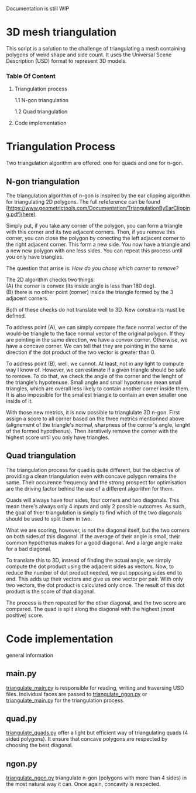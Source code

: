 Documentation is still WIP
# 3D mesh triangulation
This script is a solution to the challenge of triangulating a mesh containing polygons of weird shape and side count. It uses the Universal Scene Description (USD) format to represent 3D models.

### Table Of Content
1. Triangulation process

    1.1 N-gon triangulation

    1.2 Quad triangulation

2. Code implementation


# Triangulation Process
Two triangulation algorithm are offered: one for quads and one for n-gon.

## N-gon triangulation
The triangulation algorithm of n-gon is inspired by the ear clipping algorithm for triangulating 2D polygons. The full refeference can be found [https://www.geometrictools.com/Documentation/TriangulationByEarClipping.pdf](here).

Simply put, if you take any corner of the polygon, you can form a triangle with this corner and its two adjacent corners. 
Then, if you remove this corner, you can close the polygon by conecting the left adjacent corner to the right adjacent corner.
This form a new side. 
You now have a triangle and a new new polygon with one less sides. You can repeat this process until you only have triangles.

The question that arrise is: *How do you chose which corner to remove?*

The 2D algorithm checks two things: \
(A) the corner is convex (its inside angle is less than 180 deg).\
(B) there is no other point (corner) inside the triangle formed by the 3 adjacent corners.

Both of these checks do not translate well to 3D. New constraints must be defined.

To address point (A), we can simply compare the face normal vector of the would-be triangle to the face normal vector of the original polygon. 
If they are pointing in the same direction, we have a convex corner. Otherwise, we have a concave corner.
We can tell that they are pointing in the same direction if the dot product of the two vector is greater than 0.

To address point (B), well, we cannot. At least, not in any light to compute way I know of. 
However, we can estimate if a given triangle should be safe to remove.
To do that, we check the angle of the corner and the lenght of the triangle's hypotenuse.
Small angle and small hypotenuse mean small triangles, which are overall less likely to contain another corner inside them.
It is also impossible for the smallest triangle to contain an even smaller one inside of it.

With those new metrics, it is now possible to trianglulate 3D n-gon. 
First assign a score to all corner based on the three metrics mentionned above (alignement of the triangle's normal, sharpness of the corner's angle, lenght of the formed hypothenus).
Then iteratively remove the corner with the highest score until you only have triangles.


## Quad triangulation
The triangulation process for quad is quite different, but the objective of providing a clean triangulation even with concave polygon remains the same.
Their occurence frequency and the strong prospect for optimisation are the driving factor behind the use of a different algorithm for them.

Quads will always have four sides, four corners and two diagonals. This mean there's always only 4 inputs and only 2 possible outcomes. 
As such, the goal of thier triangulation is simply to find which of the two diagonals should be used to split them in two.

What we are scoring, however, is not the diagonal itself, but the two corners on both sides of this diagonal.
If the average of their angle is small, their common hypothenus makes for a good diagonal. 
And a large angle make for a bad diagonal. 

To translate this to 3D, instead of finding the actual angle, we simply compute the dot product using the adjacent sides as vectors.
Now, to reduce the number of dot product needed, we put opposing sides end to end.
This adds up their vectors and give us one vector per pair. With only two vectors, the dot product is calculated only once.
The result of this dot product is the score of that diagonal.

The process is then repeated for the other diagonal, and the two score are compared. 
The quad is split along the diagonal with the highest (most positive) score.

# Code implementation
general information

## main.py
[triangulate_main.py]() is responsible for reading, writing and traversing USD files. Individual faces are passed to [triangulate_ngon.py]() or [triangulate_main.py]() for the triangulation process.

## quad.py
[triangulate_quads.py]() offer a light but efficient way of triangulating quads (4 sided polygons). It ensure that concave polygons are respected by choosing the best diagonal.

## ngon.py
[triangulate_ngon.py]() triangulate n-gon (polygons with more than 4 sides) in the most natural way it can. Once again, concavity is respected.
